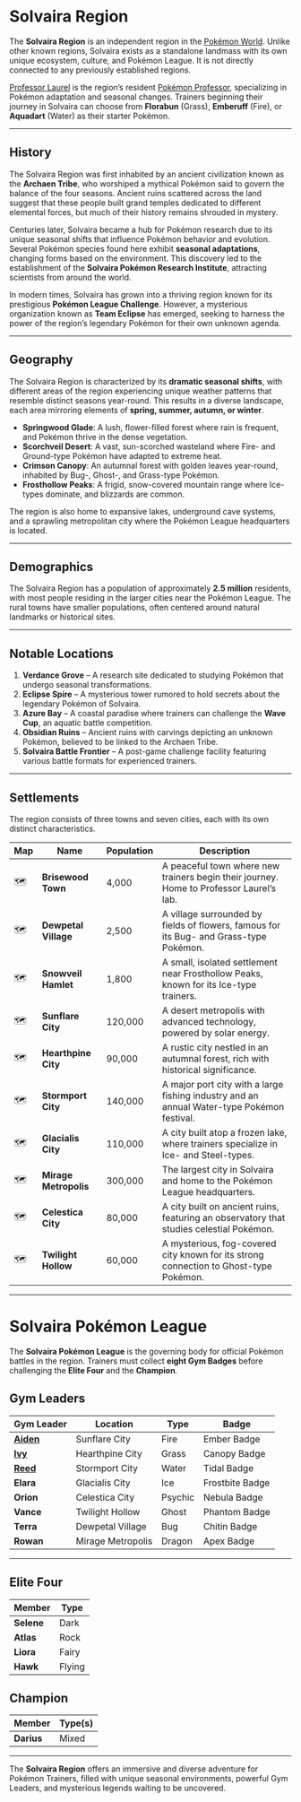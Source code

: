 # Solvaira Region  

The **Solvaira Region** is an independent region in the [Pokémon World](https://bulbapedia.bulbagarden.net/wiki/Pok%C3%A9mon_world). Unlike other known regions, Solvaira exists as a standalone landmass with its own unique ecosystem, culture, and Pokémon League. It is not directly connected to any previously established regions.  

[Professor Laurel](https://bulbapedia.bulbagarden.net/wiki/Pok%C3%A9mon_Professor) is the region’s resident [Pokémon Professor](https://bulbapedia.bulbagarden.net/wiki/Pok%C3%A9mon_Professor), specializing in Pokémon adaptation and seasonal changes. Trainers beginning their journey in Solvaira can choose from **Florabun** (Grass), **Emberuff** (Fire), or **Aquadart** (Water) as their starter Pokémon.  

---

## History  

The Solvaira Region was first inhabited by an ancient civilization known as the **Archaen Tribe**, who worshiped a mythical Pokémon said to govern the balance of the four seasons. Ancient ruins scattered across the land suggest that these people built grand temples dedicated to different elemental forces, but much of their history remains shrouded in mystery.  

Centuries later, Solvaira became a hub for Pokémon research due to its unique seasonal shifts that influence Pokémon behavior and evolution. Several Pokémon species found here exhibit **seasonal adaptations**, changing forms based on the environment. This discovery led to the establishment of the **Solvaira Pokémon Research Institute**, attracting scientists from around the world.  

In modern times, Solvaira has grown into a thriving region known for its prestigious **Pokémon League Challenge**. However, a mysterious organization known as **Team Eclipse** has emerged, seeking to harness the power of the region’s legendary Pokémon for their own unknown agenda.  

---

## Geography  

The Solvaira Region is characterized by its **dramatic seasonal shifts**, with different areas of the region experiencing unique weather patterns that resemble distinct seasons year-round. This results in a diverse landscape, each area mirroring elements of **spring, summer, autumn, or winter**.  

- **Springwood Glade**: A lush, flower-filled forest where rain is frequent, and Pokémon thrive in the dense vegetation.  
- **Scorchveil Desert**: A vast, sun-scorched wasteland where Fire- and Ground-type Pokémon have adapted to extreme heat.  
- **Crimson Canopy**: An autumnal forest with golden leaves year-round, inhabited by Bug-, Ghost-, and Grass-type Pokémon.  
- **Frosthollow Peaks**: A frigid, snow-covered mountain range where Ice-types dominate, and blizzards are common.  

The region is also home to expansive lakes, underground cave systems, and a sprawling metropolitan city where the Pokémon League headquarters is located.  

---

## Demographics  

The Solvaira Region has a population of approximately **2.5 million** residents, with most people residing in the larger cities near the Pokémon League. The rural towns have smaller populations, often centered around natural landmarks or historical sites.  

---

## Notable Locations  

1. **Verdance Grove** – A research site dedicated to studying Pokémon that undergo seasonal transformations.  
2. **Eclipse Spire** – A mysterious tower rumored to hold secrets about the legendary Pokémon of Solvaira.  
3. **Azure Bay** – A coastal paradise where trainers can challenge the **Wave Cup**, an aquatic battle competition.  
4. **Obsidian Ruins** – Ancient ruins with carvings depicting an unknown Pokémon, believed to be linked to the Archaen Tribe.  
5. **Solvaira Battle Frontier** – A post-game challenge facility featuring various battle formats for experienced trainers.  

---

## Settlements  

The region consists of three towns and seven cities, each with its own distinct characteristics.  

| Map | Name | Population | Description |  
|-----|------|------------|-------------|  
| 🗺️ | **Brisewood Town** | 4,000 | A peaceful town where new trainers begin their journey. Home to Professor Laurel’s lab. |  
| 🗺️ | **Dewpetal Village** | 2,500 | A village surrounded by fields of flowers, famous for its Bug- and Grass-type Pokémon. |  
| 🗺️ | **Snowveil Hamlet** | 1,800 | A small, isolated settlement near Frosthollow Peaks, known for its Ice-type trainers. |  
| 🗺️ | **Sunflare City** | 120,000 | A desert metropolis with advanced technology, powered by solar energy. |  
| 🗺️ | **Hearthpine City** | 90,000 | A rustic city nestled in an autumnal forest, rich with historical significance. |  
| 🗺️ | **Stormport City** | 140,000 | A major port city with a large fishing industry and an annual Water-type Pokémon festival. |  
| 🗺️ | **Glacialis City** | 110,000 | A city built atop a frozen lake, where trainers specialize in Ice- and Steel-types. |  
| 🗺️ | **Mirage Metropolis** | 300,000 | The largest city in Solvaira and home to the Pokémon League headquarters. |  
| 🗺️ | **Celestica City** | 80,000 | A city built on ancient ruins, featuring an observatory that studies celestial Pokémon. |  
| 🗺️ | **Twilight Hollow** | 60,000 | A mysterious, fog-covered city known for its strong connection to Ghost-type Pokémon. |  

---

# Solvaira Pokémon League  

The **Solvaira Pokémon League** is the governing body for official Pokémon battles in the region. Trainers must collect **eight Gym Badges** before challenging the **Elite Four** and the **Champion**.  

## Gym Leaders  

| Gym Leader | Location | Type | Badge |  
|------------|----------|------|--------|  
| **[Aiden](https://emeraldvoid.github.io/pokemon-scrapyard/Aiden)** | Sunflare City | Fire | Ember Badge |  
| **[Ivy](https://emeraldvoid.github.io/pokemon-scrapyard/Ivy)** | Hearthpine City | Grass | Canopy Badge |  
| **[Reed](https://emeraldvoid.github.io/pokemon-scrapyard/Reed)** | Stormport City | Water | Tidal Badge |  
| **Elara** | Glacialis City | Ice | Frostbite Badge |  
| **Orion** | Celestica City | Psychic | Nebula Badge |  
| **Vance** | Twilight Hollow | Ghost | Phantom Badge |  
| **Terra** | Dewpetal Village | Bug | Chitin Badge |  
| **Rowan** | Mirage Metropolis | Dragon | Apex Badge |  

---

## Elite Four  

| Member | Type |  
|--------|------|  
| **Selene** | Dark |  
| **Atlas** | Rock |  
| **Liora** | Fairy |  
| **Hawk** | Flying |  

## Champion  

| Member | Type(s) |  
|--------|---------|  
| **Darius** | Mixed |  

---

The **Solvaira Region** offers an immersive and diverse adventure for Pokémon Trainers, filled with unique seasonal environments, powerful Gym Leaders, and mysterious legends waiting to be uncovered.
